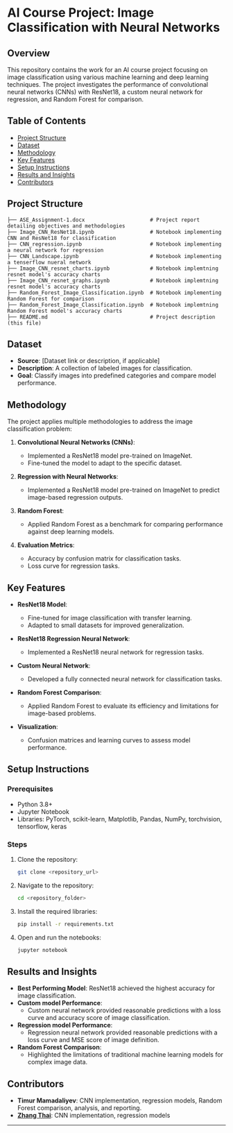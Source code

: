 # AI Course Project: Image Classification with Neural Networks

## Overview
This repository contains the work for an AI course project focusing on image classification using various machine learning and deep learning techniques. The project investigates the performance of convolutional neural networks (CNNs) with ResNet18, a custom neural network for regression, and Random Forest for comparison.

## Table of Contents
- [Project Structure](#project-structure)
- [Dataset](#dataset)
- [Methodology](#methodology)
- [Key Features](#key-features)
- [Setup Instructions](#setup-instructions)
- [Results and Insights](#results-and-insights)
- [Contributors](#contributors)

## Project Structure
```
├── ASE_Assignment-1.docx                     # Project report detailing objectives and methodologies
├── Image_CNN_ResNet18.ipynb                  # Notebook implementing CNN and ResNet18 for classification
├── CNN_regression.ipynb                      # Notebook implementing a neural network for regression
├── CNN_Landscape.ipynb                       # Notebook implementing a tenserflow nueral network
├── Image_CNN_resnet_charts.ipynb             # Notebook implemtning resnet model's accuracy charts
├── Image_CNN_resnet_graphs.ipynb             # Notebook implemtning resnet model's accuracy charts
├── Random_Forest_Image_Classification.ipynb  # Notebook implementing Random Forest for comparison
├── Random_Forest_Image_Classification.ipynb  # Notebook implemtning Random Forest model's accuracy charts
├── README.md                                 # Project description (this file)
```

## Dataset
- **Source**: [Dataset link or description, if applicable]
- **Description**: A collection of labeled images for classification.
- **Goal**: Classify images into predefined categories and compare model performance.

## Methodology
The project applies multiple methodologies to address the image classification problem:

1. **Convolutional Neural Networks (CNNs)**:
   - Implemented a ResNet18 model pre-trained on ImageNet.
   - Fine-tuned the model to adapt to the specific dataset.

2. **Regression with Neural Networks**:
   - Implemented a ResNet18 model pre-trained on ImageNet to predict image-based regression outputs.

3. **Random Forest**:
   - Applied Random Forest as a benchmark for comparing performance against deep learning models.

4. **Evaluation Metrics**:
   - Accuracy by confusion matrix for classification tasks.
   - Loss curve for regression tasks.

## Key Features
- **ResNet18 Model**:
  - Fine-tuned for image classification with transfer learning.
  - Adapted to small datasets for improved generalization.

- **ResNet18 Regression Neural Network**:
  - Implemented a ResNet18 neural network for regression tasks.

- **Custom Neural Network**:
  - Developed a fully connected neural network for classification tasks.  

- **Random Forest Comparison**:
  - Applied Random Forest to evaluate its efficiency and limitations for image-based problems.

- **Visualization**:
  - Confusion matrices and learning curves to assess model performance.

## Setup Instructions
### Prerequisites
- Python 3.8+
- Jupyter Notebook
- Libraries: PyTorch, scikit-learn, Matplotlib, Pandas, NumPy, torchvision, tensorflow, keras

### Steps
1. Clone the repository:
   ```bash
   git clone <repository_url>
   ```
2. Navigate to the repository:
   ```bash
   cd <repository_folder>
   ```
3. Install the required libraries:
   ```bash
   pip install -r requirements.txt
   ```
4. Open and run the notebooks:
   ```bash
   jupyter notebook
   ```

## Results and Insights
- **Best Performing Model**: ResNet18 achieved the highest accuracy for image classification.
- **Custom model Performance**:
  - Custom neural network provided reasonable predictions with a loss curve and accuracy score of image classification.
- **Regression model Performance**:
  - Regression neural network provided reasonable predictions with a loss curve and MSE score of image definition.
- **Random Forest Comparison**:
  - Highlighted the limitations of traditional machine learning models for complex image data.

## Contributors
- **Timur Mamadaliyev**: CNN implementation, regression models, Random Forest comparison, analysis, and reporting.
- [**Zhang Thai**](https://github.com/Jericho6688): CNN implementation, regression models
---
